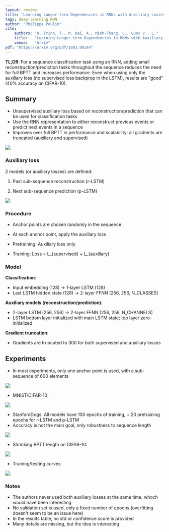 ```yaml
---
layout: review
title: "Learning Longer-term Dependencies in RNNs with Auxiliary Losses"
tags: deep-learning RNN
author: "Philippe Poulin"
cite:
    authors: "H. Trinh, T., M. Dai, A., Minh-Thang, L., Quoc V., L."
    title:   "Learning Longer-term Dependencies in RNNs with Auxiliary Losses"
    venue:   "Arxiv"
pdf: "https://arxiv.org/pdf/1803.00144"
---
```


**TL;DR**:
For a sequence classification task using an RNN, adding small reconstruction/prediction tasks throughout the sequence reduces the need for full BPTT and increases performance. Even when using only the auxiliary loss (no supervised loss backprop in the LSTM), results are "good" (40% accuracy on CIFAR-10).


## Summary

- Unsupervised auxiliary loss based on reconstruction/prediction that can be used for classification tasks
- Use the RNN representation to either reconstruct previous events or predict next events in a sequence
- Improves over full BPTT in performance and scalability: all gradients are truncated (auxiliary and supervised)

![](/deep-learning/images/rnn-long-term/figure1.png)

### Auxiliary loss

2 models (or auxiliary losses) are defined:

1) Past sub-sequence reconstruction (r-LSTM)

2) Next sub-sequence prediction (p-LSTM)

![](/deep-learning/images/rnn-long-term/figure2.png)

### Procedure

- Anchor points are chosen randomly in the sequence
- At each anchor point, apply the auxiliary loss 

- Pretraining: Auxiliary loss only
- Training: Loss = L_{supervised} + L_{auxiliary}


### Model

**Classification**:
- Input embedding (128) -> 1-layer LSTM (128)
- Last LSTM hidden state (128) -> 2-layer FFNN (256, 256, N_CLASSES)

**Auxiliary models (reconstruction/prediction)**:
- 2-layer LSTM (256, 256) -> 2-layer FFNN (256, 256, N_CHANNELS)
- LSTM bottom layer initialized with main LSTM state; top layer zero-initialized

**Gradient truncation**:
- Gradients are truncated to 300 for both supervised and auxiliary losses

## Experiments

- In most experiments, only one anchor point is used, with a sub-sequence of 600 elements

![](/deep-learning/images/rnn-long-term/table1.png)

- MNIST/CIFAR-10:

![](/deep-learning/images/rnn-long-term/table2.png)

- StanfordDogs: All models have 100 epochs of training, + 20 pretraining epochs for r-LSTM and p-LSTM
- Accuracy is not the main goal, only robustness to sequence length

![](/deep-learning/images/rnn-long-term/figure3.png)


- Shrinking BPTT length on CIFAR-10:

![](/deep-learning/images/rnn-long-term/figure4.png)


- Training/testing curves:

![](/deep-learning/images/rnn-long-term/figure5.png)

### Notes

- The authors never used both auxiliary losses at the same time, whoch would have been interesting
- No validation set is used, only a fixed number of epochs (overfitting doesn't seem to be an issue here)
- In the results table, no std or confidence score is provided
- Many details are missing, but the idea is interesting
